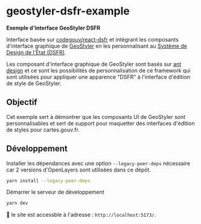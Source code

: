 # geostyler-dsfr-example

**Exemple d'interface GeoStyler DSFR**

Interface basée sur [codegouv/react-dsfr](https://github.com/codegouvfr/react-dsfr) et intégrant les composants d'interface graphique de [GeoStyler](https://www.geostyler.org) en les personnalisant au [Système de Design de l'État (DSFR)](https://www.systeme-de-design.gouv.fr/).

Les composant d'interface graphique de GeoStyler sont basés sur [ant design](https://ant.design/) et ce sont les possibilités de personnalisation de ce framework qui sont utilisées pour appliquer une apparence "DSFR" à l'interface d'édition de style de GeoStyler.

## Objectif

Cet exemple sert à démontrer que les composants UI de GeoStyler sont personnalisables et sert de support pour maquetter des interfaces d'édition de styles pour cartes.gouv.fr.

## Développement

Installer les dépendances avec une option `--legacy-peer-deps` nécessaire car 2 versions d'OpenLayers sont utilisées dans ce dépôt.

```sh
yarn install --legacy-peer-deps
```

Démarrer le serveur de développement

```sh
yarn dev
```

:rocket: le site est accessble à l'adresse : `http://localhost:5173/`.
